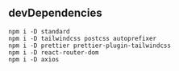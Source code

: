 ## devDependencies

```
npm i -D standard
npm i -D tailwindcss postcss autoprefixer
npm i -D prettier prettier-plugin-tailwindcss
npm i -D react-router-dom
npm i -D axios
```
